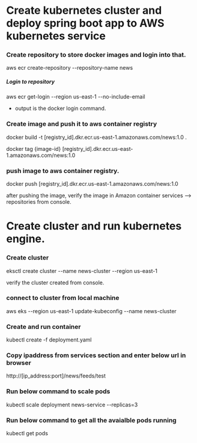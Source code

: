 # Create kubernetes cluster and deploy spring boot app to AWS kubernetes service

### Create repository to store docker images and login into that.
aws ecr create-repository --repository-name news

##### Login to repository
aws ecr get-login --region us-east-1 --no-include-email
- output is the docker login command.

### Create image and push it to aws container registry

docker build -t [registry_id].dkr.ecr.us-east-1.amazonaws.com/news:1.0 .

docker tag {image-id} [registry_id].dkr.ecr.us-east-1.amazonaws.com/news:1.0

### push image to aws container registry.

docker push [registry_id].dkr.ecr.us-east-1.amazonaws.com/news:1.0

after pushing the image, verify the image in Amazon container services --> repositories from console.


# Create cluster and run kubernetes engine.

### Create cluster

eksctl create cluster --name news-cluster --region us-east-1

verify the cluster created from console.

### connect to cluster from local machine
aws eks --region us-east-1 update-kubeconfig --name news-cluster

### Create and run container
kubectl create -f deployment.yaml

### Copy ipaddress from services section and enter below url in browser
http://[ip_address:port]/news/feeds/test

### Run below command to scale pods
kubectl scale deployment news-service --replicas=3

### Run below command to get all the avaialble pods running
kubectl get pods

